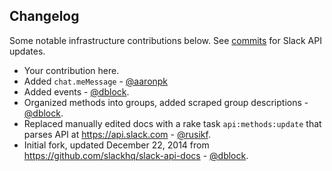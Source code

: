 Changelog
---------

Some notable infrastructure contributions below. See [commits](commits/master) for Slack API updates.

* Your contribution here.
* Added `chat.meMessage` - [@aaronpk](https://github.com/aaronpk)
* Added events - [@dblock](https://github.com/dblock).
* Organized methods into groups, added scraped group descriptions - [@dblock](https://github.com/dblock).
* Replaced manually edited docs with a rake task `api:methods:update` that parses API at https://api.slack.com - [@rusikf](https://github.com/rusikf).
* Initial fork, updated December 22, 2014 from https://github.com/slackhq/slack-api-docs - [@dblock](https://github.com/dblock).

